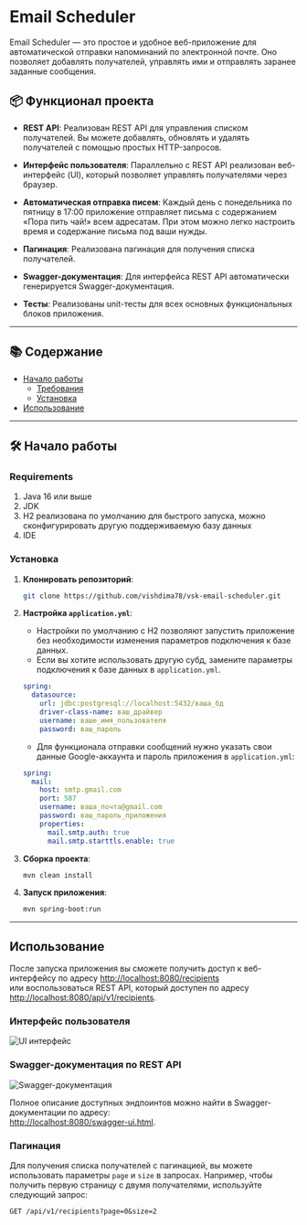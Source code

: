 # Email Scheduler

Email Scheduler — это простое и удобное веб-приложение для автоматической отправки напоминаний по электронной почте. Оно позволяет добавлять получателей, управлять ими и отправлять заранее заданные сообщения.

## 📦 Функционал проекта

- **REST API**: Реализован REST API для управления списком получателей. Вы можете добавлять, обновлять и удалять получателей с помощью простых HTTP-запросов.

- **Интерфейс пользователя**: Параллельно с REST API реализован веб-интерфейс (UI), который позволяет управлять получателями через браузер.

- **Автоматическая отправка писем**: Каждый день с понедельника по пятницу в 17:00 приложение отправляет письма с содержанием «Пора пить чай!» всем адресатам. При этом можно легко настроить время и содержание письма под ваши нужды.

- **Пагинация**: Реализована пагинация для получения списка получателей.

- **Swagger-документация**: Для интерфейса REST API автоматически генерируется Swagger-документация.

- **Тесты**: Реализованы unit-тесты для всех основных функциональных блоков приложения.

---

## 📚 Содержание

- [Начало работы](#-начало-работы)
  - [Требования](#requirements)
  - [Установка](#установка)
- [Использование](#использование)

---

## 🛠️ Начало работы

### Requirements

1. Java 16 или выше
2. JDK
3. H2 реализована по умолчанию для быстрого запуска, можно сконфигурировать другую поддерживаемую базу данных
4. IDE 

### Установка

1. **Клонировать репозиторий**:
    ```bash
    git clone https://github.com/vishdima78/vsk-email-scheduler.git
    ```

2. **Настройка `application.yml`**:
   - Настройки по умолчанию с H2 позволяют запустить приложение без необходимости изменения параметров подключения к базе данных.<br>
   - Если вы хотите использовать другую субд, замените параметры подключения к базе данных в `application.yml`.
    ```yaml
    spring:
      datasource:
        url: jdbc:postgresql://localhost:5432/ваша_бд
        driver-class-name: ваш_драйвер 
        username: ваше_имя_пользователя
        password: ваш_пароль
    ```

   - Для функционала отправки сообщений нужно указать свои данные Google-аккаунта и пароль приложения в `application.yml`:
    ```yaml
    spring:
      mail:
        host: smtp.gmail.com
        port: 587
        username: ваша_почта@gmail.com
        password: ваш_пароль_приложения
        properties:
          mail.smtp.auth: true
          mail.smtp.starttls.enable: true
    ```

3. **Сборка проекта**:
   ```bash
   mvn clean install
   ```

4. **Запуск приложения**:
   ```bash
   mvn spring-boot:run
   ```

---

## Использование

После запуска приложения вы сможете получить доступ к веб-интерфейсу по адресу [http://localhost:8080/recipients](http://localhost:8080/recipients) <br>или воспользоваться REST API, который доступен по адресу [http://localhost:8080/api/v1/recipients](http://localhost:8080/api/v1/recipients).

### Интерфейс пользователя

![UI интерфейс](https://github.com/user-attachments/assets/fb9125a2-6347-4d5c-aa38-faf74669b05a)



### Swagger-документация по REST API

![Swagger-документация](https://github.com/user-attachments/assets/ba7e4789-027a-4ba5-a94e-3bca091fbf57)



Полное описание доступных эндпоинтов можно найти в Swagger-документации по адресу:<br> [http://localhost:8080/swagger-ui.html](http://localhost:8080/swagger-ui.html).

### Пагинация

Для получения списка получателей с пагинацией, вы можете использовать параметры `page` и `size` в запросах. Например, чтобы получить первую страницу с двумя получателями, используйте следующий запрос:

```
GET /api/v1/recipients?page=0&size=2
```
